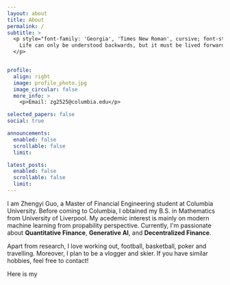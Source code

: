 ```yaml
---
layout: about
title: About
permalink: /
subtitle: >
  <p style="font-family: 'Georgia', 'Times New Roman', cursive; font-style: italic;">
    Life can only be understood backwards, but it must be lived forwards.
  </p>


profile:
  align: right
  image: profile_photo.jpg
  image_circular: false
  more_info: >
    <p>Email: zg2525@columbia.edu</p>

selected_papers: false
social: true

announcements:
  enabled: false
  scrollable: false
  limit:

latest_posts:
  enabled: false
  scrollable: false
  limit:
---
```


I am Zhengyi Guo, a Master of Financial Engineering student at Columbia University. Before coming to Columbia, I obtained my B.S. in Mathematics from University of Liverpool. My acedemic interest is mainly on modern machine learning from propability perspective. Currently, I'm passionate about **Quantitative Finance**, **Generative AI**, and **Decentralized Finance**.

Apart from research, I love working out, football, basketball, poker and travelling. Moreover, I plan to be a vlogger and skier. If you have similar hobbies, feel free to contact!

Here is my 









